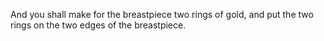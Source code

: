 And you shall make for the breastpiece two rings of gold, and put the two rings on the two edges of the breastpiece.

